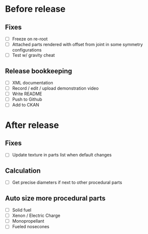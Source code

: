 # Before release

## Fixes

- [ ] Freeze on re-root
- [ ] Attached parts rendered with offset from joint in some symmetry configurations
- [ ] Test w/ gravity cheat

## Release bookkeeping

- [ ] XML documentation
- [ ] Record / edit / upload demonstration video
- [ ] Write README
- [ ] Push to Github
- [ ] Add to CKAN

# After release

## Fixes

- [ ] Update texture in parts list when default changes

## Calculation

- [ ] Get precise diameters if next to other procedural parts

## Auto size more procedural parts

- [ ] Solid fuel
- [ ] Xenon / Electric Charge
- [ ] Monopropellant
- [ ] Fueled nosecones
